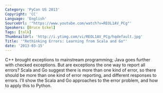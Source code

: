 ```yaml
---
Category: 'PyCon US 2013'
Copyright: 'CC'
Language: 'English'
SourceUrl: '"https://www.youtube.com/watch?v=REOL1AV_PCg"'
Speakers: [Bruce Eckel]
Tags: [talk]
ThumbnailUrl: 'http://i.ytimg.com/vi/REOL1AV_PCg/hqdefault.jpg'
Title: '"Rethinking Errors: Learning from Scala and Go"'
date: '2013-03-15'
---
```

C++ brought exceptions to mainstream programming; Java goes further with checked exceptions. But are exceptions the one way to report all errors? Scala and Go suggest there is more than one kind of error, so there should be more than one kind of error reporting, and different responses to errors. I’ll show the Scala and Go approaches to the error problem, and how to apply this to Python.